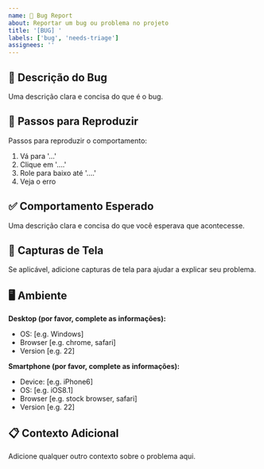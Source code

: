 ```yaml
---
name: 🐛 Bug Report
about: Reportar um bug ou problema no projeto
title: '[BUG] '
labels: ['bug', 'needs-triage']
assignees: ''
---
```


## 🐛 Descrição do Bug
Uma descrição clara e concisa do que é o bug.

## 🔄 Passos para Reproduzir
Passos para reproduzir o comportamento:
1. Vá para '...'
2. Clique em '....'
3. Role para baixo até '....'
4. Veja o erro

## ✅ Comportamento Esperado
Uma descrição clara e concisa do que você esperava que acontecesse.

## 📱 Capturas de Tela
Se aplicável, adicione capturas de tela para ajudar a explicar seu problema.

## 🖥️ Ambiente
**Desktop (por favor, complete as informações):**
- OS: [e.g. Windows]
- Browser [e.g. chrome, safari]
- Version [e.g. 22]

**Smartphone (por favor, complete as informações):**
- Device: [e.g. iPhone6]
- OS: [e.g. iOS8.1]
- Browser [e.g. stock browser, safari]
- Version [e.g. 22]

## 📋 Contexto Adicional
Adicione qualquer outro contexto sobre o problema aqui.
